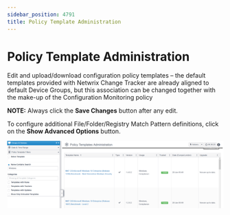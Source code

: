 ```yaml
---
sidebar_position: 4791
title: Policy Template Administration
---
```


# Policy Template Administration

Edit and upload/download configuration policy templates – the default templates provided with Netwrix Change Tracker are already aligned to default Device Groups, but this association can be changed together with the make-up of the Configuration Monitoring policy

**NOTE:** Always click the **Save Changes** button after any edit.

To configure additional File/Folder/Registry Match Pattern definitions, click on the **Show Advanced Options** button.

![PolicyTemplatesAdministration](../../../../../../../static/images/ChangeTracker_8.1/Content/Resources/Images/ChangeTracker/PolicyTemplatesAdministration.png "PolicyTemplatesAdministration")